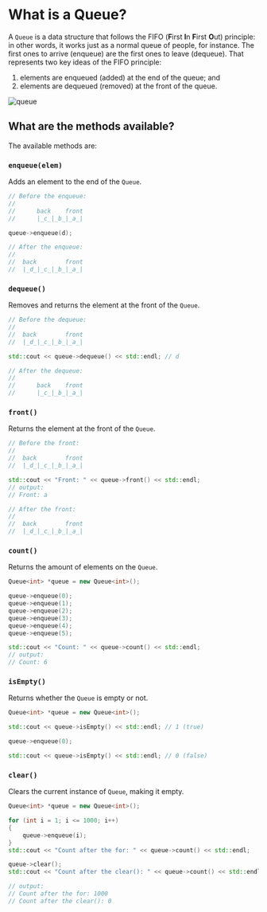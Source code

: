 # What is a Queue?

A `Queue` is a data structure that follows the FIFO (**F**irst **I**n **F**irst **O**ut) principle: in other words, it works just as a normal queue of people, for instance. The first ones to arrive (enqueue) are the first ones to leave (dequeue).
That represents two key ideas of the FIFO principle:

1. elements are enqueued (added) at the end of the queue; and
2. elements are dequeued (removed) at the front of the queue.

![queue](https://user-images.githubusercontent.com/76710601/150443618-038d5fb4-420a-4efe-b126-629f163054ce.png)

## What are the methods available?
The available methods are:

### `enqueue(elem)`
Adds an element to the end of the `Queue`.

```cpp
// Before the enqueue:
// 
//      back    front
//      |_c_|_b_|_a_|

queue->enqueue(d);

// After the enqueue:
// 
//  back        front
//  |_d_|_c_|_b_|_a_|
```

### `dequeue()`
Removes and returns the element at the front of the `Queue`.

```cpp
// Before the dequeue:
// 
//  back        front
//  |_d_|_c_|_b_|_a_|

std::cout << queue->dequeue() << std::endl; // d

// After the dequeue:
// 
//      back    front
//      |_c_|_b_|_a_|
```

### `front()`
Returns the element at the front of the `Queue`.

```cpp
// Before the front:
// 
//  back        front
//  |_d_|_c_|_b_|_a_|

std::cout << "Front: " << queue->front() << std::endl;
// output:
// Front: a

// After the front:
// 
//  back        front
//  |_d_|_c_|_b_|_a_|
```

### `count()`
Returns the amount of elements on the `Queue`.

```cpp
Queue<int> *queue = new Queue<int>();

queue->enqueue(0);
queue->enqueue(1);
queue->enqueue(2);
queue->enqueue(3);
queue->enqueue(4);
queue->enqueue(5);

std::cout << "Count: " << queue->count() << std::endl;
// output:
// Count: 6
```

### `isEmpty()`
Returns whether the `Queue` is empty or not.

```cpp
Queue<int> *queue = new Queue<int>();

std::cout << queue->isEmpty() << std::endl; // 1 (true)

queue->enqueue(0);

std::cout << queue->isEmpty() << std::endl; // 0 (false)
```

### `clear()`
Clears the current instance of `Queue`, making it empty.

```cpp
Queue<int> *queue = new Queue<int>();

for (int i = 1; i <= 1000; i++)
{
    queue->enqueue(i);
}
std::cout << "Count after the for: " << queue->count() << std::endl;

queue->clear();
std::cout << "Count after the clear(): " << queue->count() << std::endl;

// output:
// Count after the for: 1000
// Count after the clear(): 0
```
